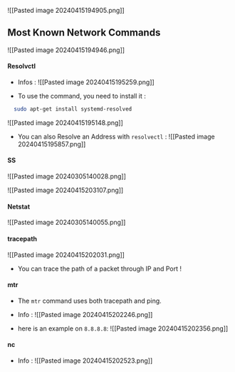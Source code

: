 ![[Pasted image 20240415194905.png]]
## Most Known Network Commands

![[Pasted image 20240415194946.png]]

#### Resolvctl

- Infos :
  ![[Pasted image 20240415195259.png]]
  
- To use the command, you need to install it :
  
```bash
  sudo apt-get install systemd-resolved
```
![[Pasted image 20240415195148.png]]

- You can also Resolve an Address with `resolvectl` :
  ![[Pasted image 20240415195857.png]]

#### SS

![[Pasted image 20240305140028.png]]

![[Pasted image 20240415203107.png]]

#### Netstat

![[Pasted image 20240305140055.png]]

#### tracepath

![[Pasted image 20240415202031.png]]

- You can trace the path of a packet through IP and Port !

#### mtr

- The `mtr` command uses both tracepath and ping.
- Info :
  ![[Pasted image 20240415202246.png]]

- here is an example on `8.8.8.8`:
  ![[Pasted image 20240415202356.png]]

#### nc

- Info :
  ![[Pasted image 20240415202523.png]]

  